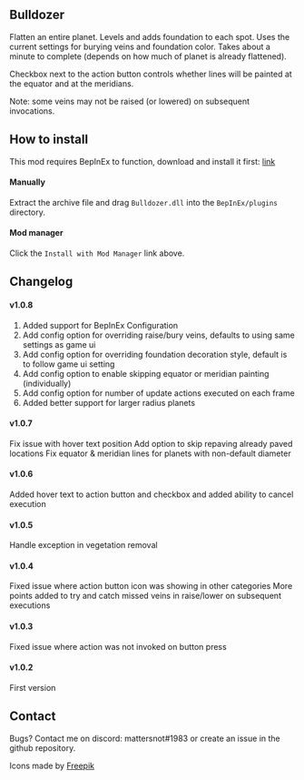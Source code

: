 ﻿## Bulldozer

Flatten an entire planet. Levels and adds foundation to each spot. Uses the current settings for burying veins and foundation color.
Takes about a minute to complete (depends on how much of planet is already flattened).

Checkbox next to the action button controls whether lines will be painted at the equator and at the meridians.

Note: some veins may not be raised (or lowered) on subsequent invocations. 

## How to install

This mod requires BepInEx to function, download and install it first: [link](https://bepinex.github.io/bepinex_docs/master/articles/user_guide/installation/index.html?tabs=tabid-win)

#### Manually
Extract the archive file and drag `Bulldozer.dll` into the `BepInEx/plugins` directory.

#### Mod manager
Click the `Install with Mod Manager` link above.

## Changelog

#### v1.0.8
1. Added support for BepInEx Configuration
2. Add config option for overriding raise/bury veins, defaults to using same settings as game ui
3. Add config option for overriding foundation decoration style, default is to follow game ui setting
4. Add config option to enable skipping equator or meridian painting (individually)
5. Add config option for number of update actions executed on each frame
6. Added better support for larger radius planets

#### v1.0.7
Fix issue with hover text position
Add option to skip repaving already paved locations
Fix equator & meridian lines for planets with non-default diameter

#### v1.0.6
Added hover text to action button and checkbox and added ability to cancel execution

#### v1.0.5
Handle exception in vegetation removal

#### v1.0.4
Fixed issue where action button icon was showing in other categories
More points added to try and catch missed veins in raise/lower on subsequent executions 

#### v1.0.3
Fixed issue where action was not invoked on button press

#### v1.0.2
First version


## Contact
Bugs? Contact me on discord: mattersnot#1983 or create an issue in the github repository.

Icons made by [Freepik](https://www.freepik.com)
